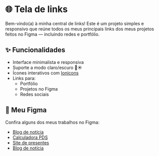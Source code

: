 # 🌐 Tela de links

Bem-vindo(a) à minha central de links! Este é um projeto simples e responsivo que reúne todos os meus principais links dos meus projetos feitos no Figma — incluindo redes e portfólio.

## ✨ Funcionalidades

- Interface minimalista e responsiva
- Suporte a modo claro/escuro 🌙☀️
- Ícones interativos com [Ionicons](https://ionic.io/ionicons)
- Links para:
  - Portfólio
  - Projetos no Figma
  - Redes sociais

## 🎨 Meu Figma

Confira alguns dos meus trabalhos no Figma:

- [Blog de notícia](https://www.figma.com/file/xxxx/Meu-UI-Kit](https://www.figma.com/design/8W7yZB7prvY3Kf4CRByuEG/Minist%C3%A9rio-do-Meio-Ambiente---redesign?node-id=0-1&t=15aE3SqvRoWE8gOn-1))
- [Calculadora PDS](https://www.figma.com/design/FVyHI7iiOeZFx6nHpruJ3n/Calculadora-da-PDS---master?node-id=0-1&t=1b6lp4DyXiD38r6B-1)
- [Site de presentes](https://www.figma.com/design/doG1DauC0MTdzhOMUKHrS5/Web-Master?t=1b6lp4DyXiD38r6B-1)
- [Blog de notícia]([https://www.figma.com/file/xxxx/Meu-UI-Kit](https://www.figma.com/design/8W7yZB7prvY3Kf4CRByuEG/Minist%C3%A9rio-do-Meio-Ambiente---redesign?node-id=0-1&t=15aE3SqvRoWE8gOn-1))
